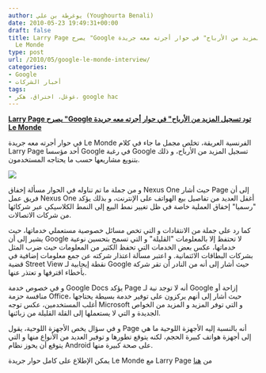 ```yaml
---
author: يوغرطة بن علي (Youghourta Benali)
date: 2010-05-23 19:49:31+00:00
draft: false
title: Larry Page يصرح "Google تود تسجيل المزيد من الأرباح" في حوار أجرته معه جريدة
  Le Monde
type: post
url: /2010/05/google-le-monde-interview/
categories:
- Google
- أخبار الشركات
tags:
- غوغل، اختراق، هكر، google hac
---
```


[**Larry Page يصرح "Google تود تسجيل المزيد من الأرباح" في حوار أجرته معه جريدة Le Monde**](https://www.it-scoop.com/2010/05/google-le-monde-interview/)


في حوار أجرته معه جريدة Le Monde الفرنسية العريقة، تخلص مجمل ما جاء في كلام Larry Page أحد مؤسسا Google في رغبة Google تسجيل المزيد من الأرباح، و ذلك بتنويع مشاريعها حسب ما يحتاجه المستخدمون.

[![](https://www.it-scoop.com/wp-content/uploads/2009/11/google_logo-300x125.jpg)
](https://www.it-scoop.com/2010/05/google-le-monde-interview/)

و من جملة ما تم تناوله في الحوار مسألة إخفاق Nexus One حيث أشار Page إلى أن فريق عمل Nexus One أغفل العديد من تفاصيل بيع الهواتف على الإنترنت، و بذلك يؤكد "رسميا" إخفاق العملية خاصة في ظل تغيير نمط البيع إلى النمط الكلاسيكي عبر شركائها من شركات الاتصالات.

كما رد على جملة من الانتقادات و التي تخص مسائل خصوصية مستعملي خدماتها، حيث يشير إلى أن Google لا تحتفظ إلا بالمعلومات "القليلة" و التي تسمح بتحسين نوعية خدماتها، عكس بعض الخدمات التي تحفظ الكثير من المعلومات حيث ضرب المثل بشركات البطاقات الائتمانية. و اعتبر مسألة اعتذار شركته عن جمع معلومات إضافية في قضية Street View نقطة إيجابية لـ Google حيث أشار إلى أنه من النادر أن تقر شركة بأخطاء اقترفها و تعتذر عنها.

و في خصوص خدمة Google Docs يؤكد Page أنه لا توجد نية لـ Google إزاحة أو منافسة حزمة Office، حيث أشار إلى أنهم يركزون على توفير خدمة بسيطة يحتاجها أغلب المستخدمين، عكس توجه Microsoft و التي توفر المزيد و المزيد من الخواص الجديدة و التي لا يستعملها إلى القلة القليلة من زبائنها.

و في سؤال يخص الأجهزة اللوحية، يقول Page أنه بالنسبة إليه الأجهزة اللوحية ما هي إلى أجهزة هواتف كبيرة الحجم، لكنه يتوقع تطورها و توفير العديد من الأنواع منها و التي يتوقع أن يحوز نظام Android على صحة كبيرة منها.

يمكن الإطلاع على كامل حوار جريدة Le Monde مع Larry Page من [هنا](http://www.lemonde.fr/technologies/article/2010/05/21/larry-page-president-de-google-notre-ambition-est-d-organiser-toute-l-information-du-monde-pas-juste-une-partie_1361024_651865.html)
